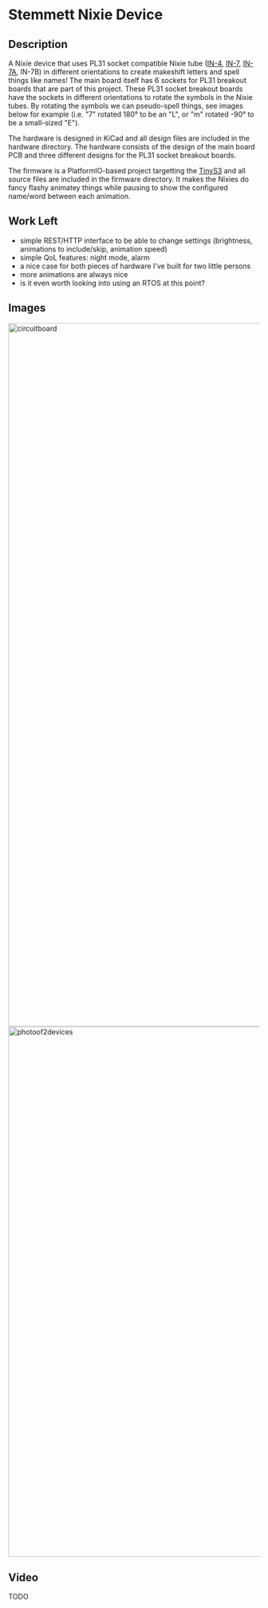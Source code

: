 # Stemmett Nixie Device

## Description
A Nixie device that uses PL31 socket compatible Nixie tube ([IN-4](https://www.swissnixie.com/tubes/IN4/), [IN-7](https://www.swissnixie.com/tubes/IN7/), [IN-7A](https://www.swissnixie.com/tubes/IN7A/), IN-7B) in different orientations to create makeshift letters and spell things like names! The main board itself has 6 sockets for PL31 breakout boards that are part of this project. These PL31 socket breakout boards have the sockets in different orientations to rotate the symbols in the Nixie tubes. By rotating the symbols we can pseudo-spell things, see images below for example (i.e. "7" rotated 180° to be an "L", or "m" rotated -90° to be a small-sized "E").

The hardware is designed in KiCad and all design files are included in the hardware directory. The hardware consists of the design of the main board PCB and three different designs for the PL31 socket breakout boards.

The firmware is a PlatformIO-based project targetting the [TinyS3](https://esp32s3.com/tinys3.html) and all source files are included in the firmware directory. It makes the Nixies do fancy flashy animatey things while pausing to show the configured name/word between each animation.

## Work Left
- simple REST/HTTP interface to be able to change settings (brightness, animations to include/skip, animation speed)
- simple QoL features: night mode, alarm
- a nice case for both pieces of hardware I've built for two little persons
- more animations are always nice
- is it even worth looking into using an RTOS at this point?

## Images

<img width="1409" alt="circuitboard" src="https://github.com/nonik0/Stemmett-Nixie-Device/assets/17152317/f3ae704e-cc7b-4b4a-8c89-467c230d003f">

<img width="1062" alt="photoof2devices" src="https://github.com/nonik0/Stemmett-Nixie-Device/assets/17152317/243bab7f-05ea-454b-98be-dd6fbc3197f3">

## Video 

TODO
